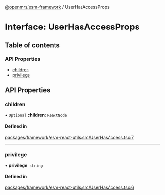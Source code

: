 [@openmrs/esm-framework](../API.md) / UserHasAccessProps

# Interface: UserHasAccessProps

## Table of contents

### API Properties

- [children](UserHasAccessProps.md#children)
- [privilege](UserHasAccessProps.md#privilege)

## API Properties

### children

• `Optional` **children**: `ReactNode`

#### Defined in

[packages/framework/esm-react-utils/src/UserHasAccess.tsx:7](https://github.com/openmrs/openmrs-esm-core/blob/master/packages/framework/esm-react-utils/src/UserHasAccess.tsx#L7)

___

### privilege

• **privilege**: `string`

#### Defined in

[packages/framework/esm-react-utils/src/UserHasAccess.tsx:6](https://github.com/openmrs/openmrs-esm-core/blob/master/packages/framework/esm-react-utils/src/UserHasAccess.tsx#L6)
